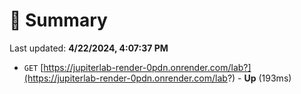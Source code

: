 # 📖 Summary
Last updated: **4/22/2024, 4:07:37 PM**

- `GET` [https://jupiterlab-render-0pdn.onrender.com/lab?](https://jupiterlab-render-0pdn.onrender.com/lab?) - **Up** (193ms)
